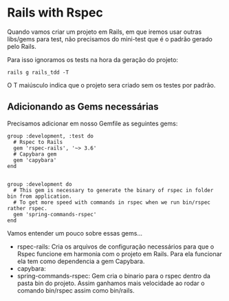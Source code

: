 # Rails with Rspec

Quando vamos criar um projeto em Rails, em que iremos usar outras libs/gems para test, não precisamos do mini-test que é o padrão gerado pelo Rails.

Para isso ignoramos os tests na hora da geração do projeto:

````
rails g rails_tdd -T
````

O T maiúsculo indica que o projeto sera criado sem os testes por padrão.

## Adicionando as Gems necessárias

Precisamos adicionar em nosso Gemfile as seguintes gems:

````
group :development, :test do
  # Rspec to Rails
  gem 'rspec-rails', '~> 3.6'
  # Capybara gem
  gem 'capybara'
end


group :development do
  # This gem is necessary to generate the binary of rspec in folder bin from application. 
  # To get more speed with commands in rspec when we run bin/rspec rather rspec.
  gem 'spring-commands-rspec'
end
````

Vamos entender um pouco sobre essas gems...

- rspec-rails: Cria os arquivos de configuração necessários para que o Rspec funcione em harmonia com o projeto em Rails. Para ela funcionar ela tem como dependencia a gem Capybara.
- capybara:
- spring-commands-rspec: Gem cria o binario para o rspec dentro da pasta bin do projeto. Assim ganhamos mais velocidade ao rodar o comando bin/rspec assim como bin/rails.